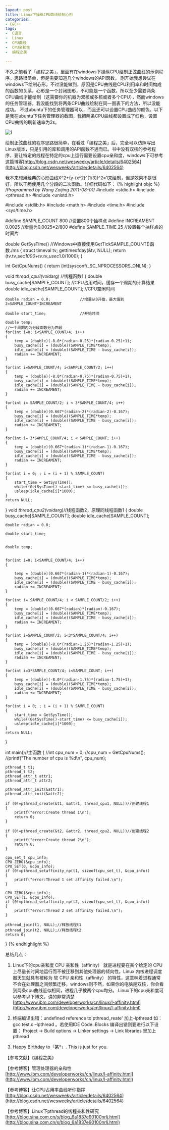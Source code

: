 ```yaml
---
layout: post
title: Linux下操纵CPU曲线绘制心形
categories:
- C&C++
tags:
-  C语言 
-  Linux 
-  CPU曲线
-  CPU亲和性
-  编程之美

---
```

不久之前看了「编程之美」，里面有在windows下操纵CPU绘制正弦曲线的示例程序。思路很简单，但是需要知道几个windows的API函数。
刚开始我想尝试在windows下绘制心形，不过没能做到，原因是CPU曲线是CPU利用率和时间构成的函数的关系，心形是一个封闭图形，不可能是一个函数，所以至少需要两条CPU曲线才能绘制（这需要你的机器为双核或多核或者多个CPU），然而windows的任务管理器，我没能找到将两条CPU曲线绘制在同一图表下的方法，所以没能成功。
不过ubuntu下的任务管理器可以，而且还可以设置CPU曲线的颜色。以下是我在ubuntu下任务管理器的截图，我把两条CPU曲线都设置成了红色，设置CPU曲线的刷新速率为2s。  

![1](http://imemento.github.com/blogImages/20110803-1.png)

绘制正弦曲线的程序思路很简单，在看过「编程之美」后，完全可以仿照写出Linux版本，只是引用的库和调用的API函数不通而已。书中没有双核的参考程序，要让特定的线程在特定的cpu上运行需要设置cpu亲和度，windows下可参考这篇博客[http://blog.csdn.net/wesweeky/article/details/6402564](http://blog.csdn.net/wesweeky/article/details/6402564)

我本来想用经典的心形曲线X^2+(y-(x^2)^(1/3))^2=1来绘制，但是效果不是很好，所以干脆使用几个分段的二次函数。详细代码如下：
{% highlight objc %}
/*Programmed by Wang Zaijing 2011-08-01*/
#include <stdio.h>
#include <pthread.h>
#include <unistd.h>

#include <stdlib.h>
#include <math.h>
#include <time.h>
#include <sys/time.h>

#define SAMPLE_COUNT 800  //设置800个抽样点
#define INCREAMENT 0.0025 //增量为0.0025=2/800
#define SAMPLE_TIME 25    //设置每个抽样点的时间片


double GetSysTime()       //Windows中直接使用GetTickSAMPLE_COUNT()函数./ms
{
    struct timeval tv;
    gettimeofday(&tv, NULL);
    return (tv.tv_sec*1000+tv.tv_usec*1.0/1000);
}

int GetCpuNums()
{
    return (int)sysconf(_SC_NPROCESSORS_ONLN);
}

void *thread_cpu1(void*arg)          //线程函数1
{
    double busy_cache[SAMPLE_COUNT]; //CPU占用时间，缓存一个周期的计算结果
    double idle_cache[SAMPLE_COUNT]; //CPU空闲时间

    double radian = 0.0;             //增量从0开始，最大值到2=SAMPLE_COUNT*INCREAMENT

    double start_time;               //开始时间

    double temp;
    //一个周期内为分段函数分为四段
    for(int i=0; i<SAMPLE_COUNT/4; i++)
    {
        temp = (double)(-8.0*(radian-0.25)*(radian-0.25)+1);
        busy_cache[i] = (double)(SAMPLE_TIME*temp);
        idle_cache[i] = (double)(SAMPLE_TIME - busy_cache[i]);
        radian += INCREAMENT;
    }

    for(int i=SAMPLE_COUNT/4; i<SAMPLE_COUNT/2; i++)
    {
        temp = (double)(-8.0*(radian-0.75)*(radian-0.75)+1);
        busy_cache[i] = (double)(SAMPLE_TIME*temp);
        idle_cache[i] = (double)(SAMPLE_TIME - busy_cache[i]);
        radian += INCREAMENT;
    }

    for(int i= SAMPLE_COUNT/2; i < 3*SAMPLE_COUNT/4; i++)
    {
        temp = (double)(0.667*(radian-2)*(radian-2)-0.167);
        busy_cache[i] = (double)(SAMPLE_TIME*temp);
        idle_cache[i] = (double)(SAMPLE_TIME - busy_cache[i]);
        radian += INCREAMENT;
    }

    for(int i= 3*SAMPLE_COUNT/4; i < SAMPLE_COUNT; i++)
    {
        temp = (double)(0.667*(radian-1)*(radian-1)-0.167);
        busy_cache[i] = (double)(SAMPLE_TIME*temp);
        idle_cache[i] = (double)(SAMPLE_TIME - busy_cache[i]);
        radian += INCREAMENT;
    }

    for(int i = 0; ; i = (i + 1) % SAMPLE_COUNT)
    {
        start_time = GetSysTime();
        while((GetSysTime()-start_time) <= busy_cache[i]);
        usleep(idle_cache[i]*1000);
    }
    return NULL;
}
void *thread_cpu2(void*arg)//线程函数2，原理同线程函数1
{
    double busy_cache[SAMPLE_COUNT];
    double idle_cache[SAMPLE_COUNT];

    double radian = 0.0;

    double start_time;


    double temp;


    for(int i=0; i<SAMPLE_COUNT/4; i++)
    {

        temp = (double)(0.667*(radian-1)*(radian-1)-0.167);
        busy_cache[i] = (double)(SAMPLE_TIME*temp);
        idle_cache[i] = (double)(SAMPLE_TIME - busy_cache[i]);
        radian += INCREAMENT;
    }

    for(int i= SAMPLE_COUNT/4; i < SAMPLE_COUNT/2; i++)
    {
        temp = (double)(0.667*(radian)*(radian)-0.167);
        busy_cache[i] = (double)(SAMPLE_TIME*temp);
        idle_cache[i] = (double)(SAMPLE_TIME - busy_cache[i]);
        radian += INCREAMENT;
    }

    for(int i=SAMPLE_COUNT/2; i<3*SAMPLE_COUNT/4; i++)
    {
        temp = (double)(-8.0*(radian-1.25)*(radian-1.25)+1);
        busy_cache[i] = (double)(SAMPLE_TIME*temp);
        idle_cache[i] = (double)(SAMPLE_TIME - busy_cache[i]);
        radian += INCREAMENT;
    }

    for(int i=3*SAMPLE_COUNT/4; i<SAMPLE_COUNT; i++)
    {
        temp = (double)(-8.0*(radian-1.75)*(radian-1.75)+1);
        busy_cache[i] = (double)(SAMPLE_TIME*temp);
        idle_cache[i] = (double)(SAMPLE_TIME - busy_cache[i]);
        radian += INCREAMENT;
    }

    for(int i = 0; ; i = (i + 1) % SAMPLE_COUNT)
    {
        start_time = GetSysTime();
        while((GetSysTime()-start_time) <= busy_cache[i]);
        usleep(idle_cache[i]*1000);
    }
    return NULL;
}

int main()//主函数
{
    //int cpu_num = 0;
    //cpu_num  = GetCpuNums();
    //printf("The number of cpu is %d\n", cpu_num);

    pthread_t t1;
    pthread_t t2;
    pthread_attr_t attr1;
    pthread_attr_t attr2;

    pthread_attr_init(&attr1);
    pthread_attr_init(&attr2);

    if (0!=pthread_create(&t1, &attr1, thread_cpu1, NULL))//创建线程1
    {
        printf("error:Create thread 1\n");
        return 0;
    }

    if (0!=pthread_create(&t2, &attr2, thread_cpu2, NULL))//创建线程2
    {
        printf("error:Create thread 2\n");
        return 0;
    }

    cpu_set_t cpu_info;
    CPU_ZERO(&cpu_info);
    CPU_SET(0, &cpu_info);
    if (0!=pthread_setaffinity_np(t1, sizeof(cpu_set_t), &cpu_info))
    {
        printf("error:Thread 1 set affinity failed.\n");
    }

    CPU_ZERO(&cpu_info);
    CPU_SET(1, &cpu_info);
    if (0!=pthread_setaffinity_np(t2, sizeof(cpu_set_t), &cpu_info))
    {
        printf("error:Thread 2 set affinity failed.\n");
    }

    pthread_join(t1, NULL);//释放线程t1
    pthread_join(t2, NULL);//释放线程t2
    return 0;
}
{% endhighlight %}

总结几点：

1.   Linux下的cpu亲和度
CPU 亲和性（affinity） 就是进程要在某个给定的 CPU 上尽量长时间地运行而不被迁移到其他处理器的倾向性。Linux 内核进程调度器天生就具有被称为 软 CPU 亲和性（affinity） 的特性，这意味着进程通常不会在处理器之间频繁迁移，windows则不然，如果你的电脑是双核，你会看到两条cpu曲线近似相同，进程几乎被两个cpu均分。
Linux下的cpu亲和度可以参考以下博文，讲的非常清楚
[http://www.ibm.com/developerworks/cn/linux/l-affinity.html](http://www.ibm.com/developerworks/cn/linux/l-affinity.html)

2.   终端编译出错：undefined reference to'pthread_reate' 加上-lpthread 如：gcc test.c –lpthread 。若使用IDE Code::Blocks 编译出错则要进行以下设置：
Project -> Build options -> Linker settings -> Link libraries 里加上pthread

3.   Happy Birthday to「某*」.    This is just for you.

【参考文献】《编程之美》

【参考博客】管理处理器的亲和性 [http://www.ibm.com/developerworks/cn/linux/l-affinity.html](http://www.ibm.com/developerworks/cn/linux/l-affinity.html)

【参考博客】让CPU占用率曲线听你指挥[http://blog.csdn.net/wesweeky/article/details/6402564](http://blog.csdn.net/wesweeky/article/details/6402564)

【参考博客】Linux下pthread的线程亲和性研究[http://blog.sina.com.cn/s/blog_6a1837e90100nrlj.html](http://blog.sina.com.cn/s/blog_6a1837e90100nrlj.html)
